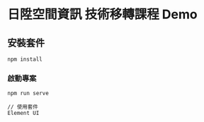 # 日陞空間資訊 技術移轉課程 Demo

## 安裝套件
```
npm install
```

### 啟動專案
```
npm run serve
```

```text
// 使用套件
Element UI
```
